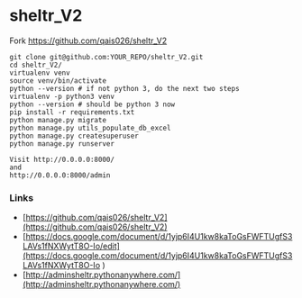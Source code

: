 # sheltr_V2

Fork https://github.com/qais026/sheltr_V2

```
git clone git@github.com:YOUR_REPO/sheltr_V2.git
cd sheltr_V2/
virtualenv venv
source venv/bin/activate
python --version # if not python 3, do the next two steps
virtualenv -p python3 venv
python --version # should be python 3 now
pip install -r requirements.txt
python manage.py migrate
python manage.py utils_populate_db_excel
python manage.py createsuperuser
python manage.py runserver
```
```
Visit http://0.0.0.0:8000/
and
http://0.0.0.0:8000/admin
```

### Links
- [https://github.com/qais026/sheltr_V2](https://github.com/qais026/sheltr_V2)
- [https://docs.google.com/document/d/1yjp6I4U1kw8kaToGsFWFTUgfS3LAVs1fNXWytT8O-Io/edit](https://docs.google.com/document/d/1yjp6I4U1kw8kaToGsFWFTUgfS3LAVs1fNXWytT8O-Io
)
- [http://adminsheltr.pythonanywhere.com/](http://adminsheltr.pythonanywhere.com/)

